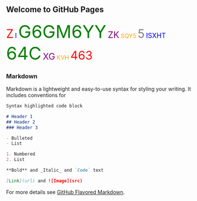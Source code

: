 ## Welcome to GitHub Pages

<font size="6" color="red">Z</font>
<font size="4" color="blue">I</font>
<font size="7" color="green">G6GM6YY</font>
<font size="5" color="purple">ZK</font>
<font size="3" color="orange">SQY5</font>
<font size="6" color="gray">5</font>
<font size="4" color="blue">ISXHT</font>
<font size="7" color="green">64C</font>
<font size="5" color="purple">XG</font>
<font size="3" color="orange">KVH</font>
<font size="6" color="red">463</font>

### Markdown

Markdown is a lightweight and easy-to-use syntax for styling your writing. It includes conventions for

```markdown
Syntax highlighted code block

# Header 1
## Header 2
### Header 3

- Bulleted
- List

1. Numbered
2. List

**Bold** and _Italic_ and `Code` text

[Link](url) and ![Image](src)
```

For more details see [GitHub Flavored Markdown](https://guides.github.com/features/mastering-markdown/).
